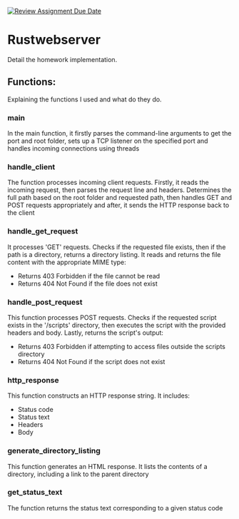 [![Review Assignment Due Date](https://classroom.github.com/assets/deadline-readme-button-22041afd0340ce965d47ae6ef1cefeee28c7c493a6346c4f15d667ab976d596c.svg)](https://classroom.github.com/a/TXciPqtn)
# Rustwebserver

Detail the homework implementation.

## Functions:
Explaining the functions I used and what do they do.

### main
In the main function, it firstly parses the command-line arguments to get the port and root folder, sets up a TCP listener on the specified port and handles incoming connections using threads

### handle_client
The function processes incoming client requests. Firstly, it reads the incoming request, then parses the request line and headers. Determines the full path based on the root folder and requested path, then handles GET and POST requests appropriately and after, it sends the HTTP response back to the client

### handle_get_request
It processes 'GET' requests. Checks if the requested file exists, then if the path is a directory, returns a directory listing. It reads and returns the file content with the appropriate MIME type:
* Returns 403 Forbidden if the file cannot be read
* Returns 404 Not Found if the file does not exist

### handle_post_request
This function processes POST requests. Checks if the requested script exists in the '/scripts' directory, then executes the script with the provided headers and body. Lastly, returns the script's output:
* Returns 403 Forbidden if attempting to access files outside the scripts directory
* Returns 404 Not Found if the script does not exist

### http_response
This function constructs an HTTP response string. It includes:
* Status code
* Status text
* Headers
* Body

### generate_directory_listing
This function generates an HTML response. It lists the contents of a directory, including a link to the parent directory

### get_status_text
The function returns the status text corresponding to a given status code

